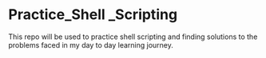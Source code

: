 # Practice_Shell _Scripting
This repo will be used to practice shell scripting 
and finding solutions to the problems faced in my day to day learning journey.

